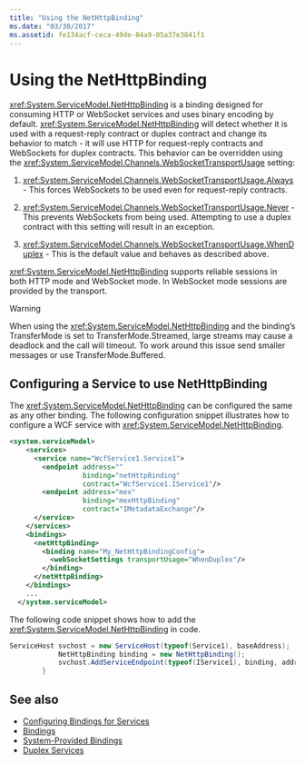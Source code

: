 ```yaml
---
title: "Using the NetHttpBinding"
ms.date: "03/30/2017"
ms.assetid: fe134acf-ceca-49de-84a9-05a37e3841f1
---
```

# Using the NetHttpBinding
<xref:System.ServiceModel.NetHttpBinding> is a binding designed for consuming HTTP or WebSocket services and uses binary encoding by default. <xref:System.ServiceModel.NetHttpBinding> will detect whether it is used with a request-reply contract or duplex contract and change its behavior to match - it will use HTTP for request-reply contracts and WebSockets for duplex contracts. This behavior can be overridden using the <xref:System.ServiceModel.Channels.WebSocketTransportUsage> setting:  
  
1. <xref:System.ServiceModel.Channels.WebSocketTransportUsage.Always> - This forces WebSockets to be used even for request-reply contracts.  
  
2. <xref:System.ServiceModel.Channels.WebSocketTransportUsage.Never> - This prevents WebSockets from being used. Attempting to use a duplex contract with this setting will result in an exception.  
  
3. <xref:System.ServiceModel.Channels.WebSocketTransportUsage.WhenDuplex> - This is the default value and behaves as described above.  
  
 <xref:System.ServiceModel.NetHttpBinding> supports reliable sessions in both HTTP mode and WebSocket mode. In WebSocket mode sessions are provided by the transport.  
  
> [!WARNING]
> When using the <xref:System.ServiceModel.NetHttpBinding> and the binding’s TransferMode is set to TransferMode.Streamed, large streams may cause a deadlock and the call will timeout. To work around this issue send smaller messages or use TransferMode.Buffered.  
  
## Configuring a Service to use NetHttpBinding  
 The <xref:System.ServiceModel.NetHttpBinding> can be configured the same as any other binding. The following configuration snippet illustrates how to configure a WCF service with <xref:System.ServiceModel.NetHttpBinding>.  
  
```xml  
<system.serviceModel>  
    <services>  
      <service name="WcfService1.Service1">  
        <endpoint address=""  
                  binding="netHttpBinding"  
                  contract="WcfService1.IService1"/>  
        <endpoint address="mex"  
                  binding="mexHttpBinding"  
                  contract="IMetadataExchange"/>  
      </service>  
    </services>  
    <bindings>  
      <netHttpBinding>  
        <binding name="My_NetHttpBindingConfig">  
          <webSocketSettings transportUsage="WhenDuplex"/>  
        </binding>  
      </netHttpBinding>  
    </bindings>  
    ...
  </system.serviceModel>  
```  
  
 The following code snippet shows how to add the <xref:System.ServiceModel.NetHttpBinding> in code.  
  
```csharp  
ServiceHost svchost = new ServiceHost(typeof(Service1), baseAddress);  
            NetHttpBinding binding = new NetHttpBinding();  
            svchost.AddServiceEndpoint(typeof(IService1), binding, address);
        }  
```  
  
## See also

- [Configuring Bindings for Services](../configuring-bindings-for-wcf-services.md)
- [Bindings](bindings.md)
- [System-Provided Bindings](../system-provided-bindings.md)
- [Duplex Services](duplex-services.md)
